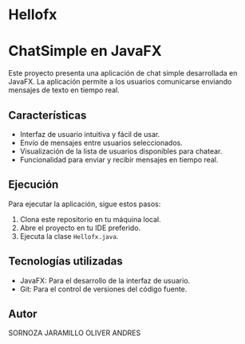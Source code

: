 # Hellofx
# ChatSimple en JavaFX

Este proyecto presenta una aplicación de chat simple desarrollada en JavaFX. La aplicación permite a los usuarios comunicarse enviando mensajes de texto en tiempo real.

## Características

- Interfaz de usuario intuitiva y fácil de usar.
- Envío de mensajes entre usuarios seleccionados.
- Visualización de la lista de usuarios disponibles para chatear.
- Funcionalidad para enviar y recibir mensajes en tiempo real.

## Ejecución

Para ejecutar la aplicación, sigue estos pasos:

1. Clona este repositorio en tu máquina local.
2. Abre el proyecto en tu IDE preferido.
3. Ejecuta la clase `Hellofx.java`.

## Tecnologías utilizadas

- JavaFX: Para el desarrollo de la interfaz de usuario.
- Git: Para el control de versiones del código fuente.

## Autor

SORNOZA JARAMILLO OLIVER ANDRES

